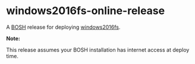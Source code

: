 # windows2016fs-online-release

A [BOSH](http://docs.cloudfoundry.org/bosh/) release for deploying [windows2016fs](https://github.com/cloudfoundry-incubator/windows2016fs/tree/master/1709).

**Note:**

This release assumes your BOSH installation has internet access at deploy time.
